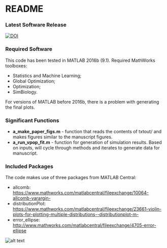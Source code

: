 # README #

### Latest Software Release
[![DOI](https://zenodo.org/badge/DOI/10.5281/zenodo.1117870.svg)](https://doi.org/10.5281/zenodo.1117870)

### Required Software
This code has been tested in MATLAB 2016b (9.1). Required MathWorks toolboxes:
* Statistics and Machine Learning;
* Global Optimization;
* Optimization;
* SimBiology.

For versions of MATLAB before 2016b, there is a problem with generating the final plots.

### Significant Functions
* **a_make_paper_figs.m** - function that reads the contents of txtout/ and makes figures similar to the manuscript figures.
* **a_run_vpop_fit.m** - function for generation of simulation results. Based on inputs, will cycle through methods and iterates to generate data for manuscript.

### Included Packages
The code makes use of three packages from MATLAB Central:
* allcomb: https://www.mathworks.com/matlabcentral/fileexchange/10064-allcomb-varargin-
* distributionPlot: https://www.mathworks.com/matlabcentral/fileexchange/23661-violin-plots-for-plotting-multiple-distributions--distributionplot-m-
* error_ellipse: http://www.mathworks.com/matlabcentral/fileexchange/4705-error-ellipse

![alt text](https://github.com/openPfizer/DigitalHealthData/blob/master/img/osbypfizer.png)
